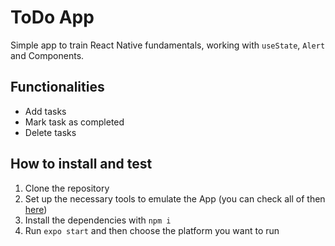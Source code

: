 # ToDo App

Simple app to train React Native fundamentals, working with ``useState``, ``Alert`` and Components.

## Functionalities

* Add tasks
* Mark task as completed
* Delete tasks

## How to install and test

1. Clone the repository
2. Set up the necessary tools to emulate the App (you can check all of then [here](https://react-native.rocketseat.dev))
3. Install the dependencies with ``npm i``
4. Run ``expo start`` and then choose the platform you want to run